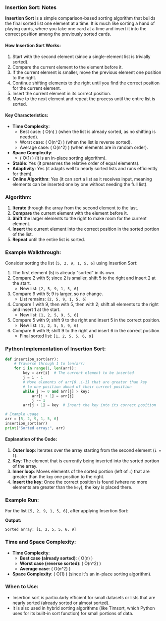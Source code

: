 ### Insertion Sort: Notes

**Insertion Sort** is a simple comparison-based sorting algorithm that builds the final sorted list one element at a time. It is much like sorting a hand of playing cards, where you take one card at a time and insert it into the correct position among the previously sorted cards.

#### How Insertion Sort Works:
1. Start with the second element (since a single-element list is trivially sorted).
2. Compare the current element to the element before it.
3. If the current element is smaller, move the previous element one position to the right.
4. Continue shifting elements to the right until you find the correct position for the current element.
5. Insert the current element in its correct position.
6. Move to the next element and repeat the process until the entire list is sorted.

#### Key Characteristics:
- **Time Complexity**:
  - Best case: \( O(n) \) (when the list is already sorted, as no shifting is needed).
  - Worst case: \( O(n^2) \) (when the list is reverse sorted).
  - Average case: \( O(n^2) \) (when elements are in random order).
- **Space Complexity**:
  - \( O(1) \) (it is an in-place sorting algorithm).
- **Stable**: Yes (it preserves the relative order of equal elements).
- **Adaptivity**: Yes (it adapts well to nearly sorted lists and runs efficiently for them).
- **Online Algorithm**: Yes (it can sort a list as it receives input, meaning elements can be inserted one by one without needing the full list).

### Algorithm:
1. **Iterate** through the array from the second element to the last.
2. **Compare** the current element with the element before it.
3. **Shift** the larger elements to the right to make room for the current element.
4. **Insert** the current element into the correct position in the sorted portion of the list.
5. **Repeat** until the entire list is sorted.

### Example Walkthrough:
Consider sorting the list `[5, 2, 9, 1, 5, 6]` using Insertion Sort:

1. The first element (5) is already "sorted" in its own.
2. Compare 2 with 5; since 2 is smaller, shift 5 to the right and insert 2 at the start.
   - New list: `[2, 5, 9, 1, 5, 6]`
3. Compare 9 with 5; 9 is larger, so no change.
   - List remains: `[2, 5, 9, 1, 5, 6]`
4. Compare 1 with 9, then with 5, then with 2; shift all elements to the right and insert 1 at the start.
   - New list: `[1, 2, 5, 9, 5, 6]`
5. Compare 5 with 9; shift 9 to the right and insert 5 in the correct position.
   - New list: `[1, 2, 5, 5, 9, 6]`
6. Compare 6 with 9; shift 9 to the right and insert 6 in the correct position.
   - Final sorted list: `[1, 2, 5, 5, 6, 9]`

### Python Implementation of Insertion Sort:

```python
def insertion_sort(arr):
    # Traverse through 1 to len(arr)
    for i in range(1, len(arr)):
        key = arr[i]  # The current element to be inserted
        j = i - 1
        # Move elements of arr[0..i-1] that are greater than key
        # to one position ahead of their current position
        while j >= 0 and arr[j] > key:
            arr[j + 1] = arr[j]
            j -= 1
        arr[j + 1] = key  # Insert the key into its correct position

# Example usage
arr = [5, 2, 9, 1, 5, 6]
insertion_sort(arr)
print("Sorted array:", arr)
```

#### Explanation of the Code:
1. **Outer loop**: Iterates over the array starting from the second element (`i = 1`).
2. **Key**: The element that is currently being inserted into the sorted portion of the array.
3. **Inner loop**: Moves elements of the sorted portion (left of `i`) that are greater than the `key` one position to the right.
4. **Insert the key**: Once the correct position is found (where no more elements are greater than the `key`), the key is placed there.

### Example Run:
For the list `[5, 2, 9, 1, 5, 6]`, after applying Insertion Sort:

**Output:**
```
Sorted array: [1, 2, 5, 5, 6, 9]
```

### Time and Space Complexity:
- **Time Complexity**:
  - **Best case (already sorted)**: \( O(n) \)
  - **Worst case (reverse sorted)**: \( O(n^2) \)
  - **Average case**: \( O(n^2) \)
- **Space Complexity**: \( O(1) \) (since it's an in-place sorting algorithm).

### When to Use:
- Insertion sort is particularly efficient for small datasets or lists that are nearly sorted (already sorted or almost sorted).
- It is also used in hybrid sorting algorithms (like Timsort, which Python uses for its built-in sort function) for small portions of data.

